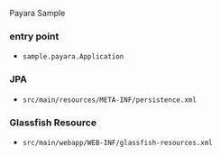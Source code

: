 Payara Sample

### entry point

- `sample.payara.Application`

### JPA

- `src/main/resources/META-INF/persistence.xml`

### Glassfish Resource

- `src/main/webapp/WEB-INF/glassfish-resources.xml`
